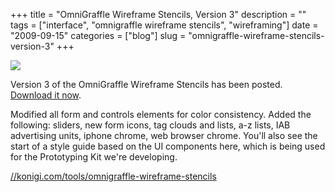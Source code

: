 +++
title = "OmniGraffle Wireframe Stencils, Version 3"
description = ""
tags = ["interface", "omnigraffle wireframe stencils", "wireframing"]
date = "2009-09-15"
categories = ["blog"]
slug = "omnigraffle-wireframe-stencils-version-3"
+++



  <div class="notebook-screenshot"><a href="../tools/omnigraffle-wireframe-stencils.html"><img src="/media/bluga/wt4963ed9764308.jpg"/></a></div><p>Version 3 of the OmniGraffle Wireframe Stencils has been posted. <a href="../tools/omnigraffle-wireframe-stencils.html">Download it now</a>.</p>
<p>Modified all form and controls elements for color consistency. Added the following: sliders, new form icons, tag clouds and lists, a-z lists, IAB advertising units, iphone chrome, web browser chrome. You'll also see the start of a style guide based on the UI components here, which is being used for the Prototyping Kit we're developing.</p>
    
  <a href="../tools/omnigraffle-wireframe-stencils.html">//konigi.com/tools/omnigraffle-wireframe-stencils</a>
